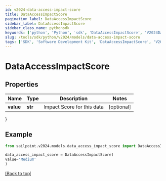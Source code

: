 ```yaml
---
id: v2024-data-access-impact-score
title: DataAccessImpactScore
pagination_label: DataAccessImpactScore
sidebar_label: DataAccessImpactScore
sidebar_class_name: pythonsdk
keywords: ['python', 'Python', 'sdk', 'DataAccessImpactScore', 'V2024DataAccessImpactScore'] 
slug: /tools/sdk/python/v2024/models/data-access-impact-score
tags: ['SDK', 'Software Development Kit', 'DataAccessImpactScore', 'V2024DataAccessImpactScore']
---
```


# DataAccessImpactScore


## Properties

Name | Type | Description | Notes
------------ | ------------- | ------------- | -------------
**value** | **str** | Impact Score for this data | [optional] 
}

## Example

```python
from sailpoint.v2024.models.data_access_impact_score import DataAccessImpactScore

data_access_impact_score = DataAccessImpactScore(
value='Medium'
)

```
[[Back to top]](#) 

